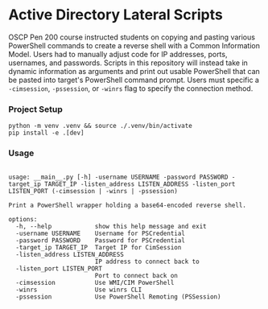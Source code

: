 # Active Directory Lateral Scripts

OSCP Pen 200 course instructed students on copying and pasting various PowerShell commands to create a reverse shell with a Common Information Model.  Users had to manually adjust code for IP addresses, ports, usernames, and passwords.  Scripts in this repository will instead take in dynamic information as arguments and print out usable PowerShell that can be pasted into target's PowerShell command prompt. Users must specific a ```-cimsession```, ```-pssession```, or ```-winrs``` flag to specify the connection method.

### Project Setup

```
python -m venv .venv && source ./.venv/bin/activate
pip install -e .[dev]
```

### Usage

```

usage: __main__.py [-h] -username USERNAME -password PASSWORD -target_ip TARGET_IP -listen_address LISTEN_ADDRESS -listen_port LISTEN_PORT (-cimsession | -winrs | -pssession)

Print a PowerShell wrapper holding a base64-encoded reverse shell.

options:
  -h, --help            show this help message and exit
  -username USERNAME    Username for PSCredential
  -password PASSWORD    Password for PSCredential
  -target_ip TARGET_IP  Target IP for CimSession
  -listen_address LISTEN_ADDRESS
                        IP address to connect back to
  -listen_port LISTEN_PORT
                        Port to connect back on
  -cimsession           Use WMI/CIM PowerShell
  -winrs                Use winrs CLI
  -pssession            Use PowerShell Remoting (PSSession)
```